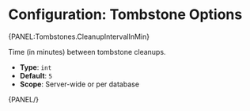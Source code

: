# Configuration: Tombstone Options

{PANEL:Tombstones.CleanupIntervalInMin}

Time (in minutes) between tombstone cleanups.

- **Type**: `int`
- **Default**: `5`
- **Scope**: Server-wide or per database

{PANEL/}

